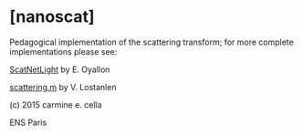 # [nanoscat]

Pedagogical implementation of the scattering transform; for more complete implementations please see:

[ScatNetLight](https://github.com/edouardoyallon/ScatNetLight/releases) by E. Oyallon

[scattering.m](https://github.com/lostanlen/scattering.m) by V. Lostanlen


(c) 2015 carmine e. cella

ENS Paris
